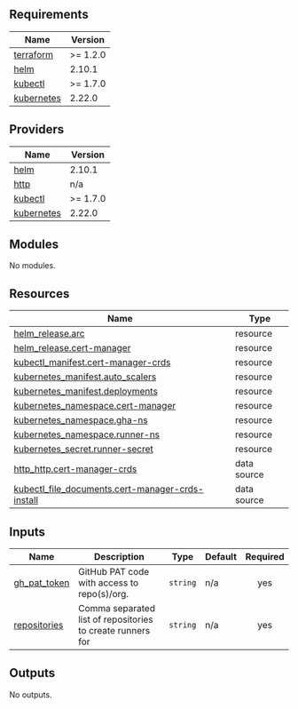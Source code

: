 <!-- BEGIN_TF_DOCS -->
## Requirements

| Name | Version |
|------|---------|
| <a name="requirement_terraform"></a> [terraform](#requirement\_terraform) | >= 1.2.0 |
| <a name="requirement_helm"></a> [helm](#requirement\_helm) | 2.10.1 |
| <a name="requirement_kubectl"></a> [kubectl](#requirement\_kubectl) | >= 1.7.0 |
| <a name="requirement_kubernetes"></a> [kubernetes](#requirement\_kubernetes) | 2.22.0 |

## Providers

| Name | Version |
|------|---------|
| <a name="provider_helm"></a> [helm](#provider\_helm) | 2.10.1 |
| <a name="provider_http"></a> [http](#provider\_http) | n/a |
| <a name="provider_kubectl"></a> [kubectl](#provider\_kubectl) | >= 1.7.0 |
| <a name="provider_kubernetes"></a> [kubernetes](#provider\_kubernetes) | 2.22.0 |

## Modules

No modules.

## Resources

| Name | Type |
|------|------|
| [helm_release.arc](https://registry.terraform.io/providers/hashicorp/helm/2.10.1/docs/resources/release) | resource |
| [helm_release.cert-manager](https://registry.terraform.io/providers/hashicorp/helm/2.10.1/docs/resources/release) | resource |
| [kubectl_manifest.cert-manager-crds](https://registry.terraform.io/providers/gavinbunney/kubectl/latest/docs/resources/manifest) | resource |
| [kubernetes_manifest.auto_scalers](https://registry.terraform.io/providers/hashicorp/kubernetes/2.22.0/docs/resources/manifest) | resource |
| [kubernetes_manifest.deployments](https://registry.terraform.io/providers/hashicorp/kubernetes/2.22.0/docs/resources/manifest) | resource |
| [kubernetes_namespace.cert-manager](https://registry.terraform.io/providers/hashicorp/kubernetes/2.22.0/docs/resources/namespace) | resource |
| [kubernetes_namespace.gha-ns](https://registry.terraform.io/providers/hashicorp/kubernetes/2.22.0/docs/resources/namespace) | resource |
| [kubernetes_namespace.runner-ns](https://registry.terraform.io/providers/hashicorp/kubernetes/2.22.0/docs/resources/namespace) | resource |
| [kubernetes_secret.runner-secret](https://registry.terraform.io/providers/hashicorp/kubernetes/2.22.0/docs/resources/secret) | resource |
| [http_http.cert-manager-crds](https://registry.terraform.io/providers/hashicorp/http/latest/docs/data-sources/http) | data source |
| [kubectl_file_documents.cert-manager-crds-install](https://registry.terraform.io/providers/gavinbunney/kubectl/latest/docs/data-sources/file_documents) | data source |

## Inputs

| Name | Description | Type | Default | Required |
|------|-------------|------|---------|:--------:|
| <a name="input_gh_pat_token"></a> [gh\_pat\_token](#input\_gh\_pat\_token) | GitHub PAT code with access to repo(s)/org. | `string` | n/a | yes |
| <a name="input_repositories"></a> [repositories](#input\_repositories) | Comma separated list of repositories to create runners for | `string` | n/a | yes |

## Outputs

No outputs.
<!-- END_TF_DOCS -->